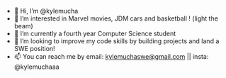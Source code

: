 - 👋 Hi, I’m @kylemucha
- 👀 I’m interested in Marvel movies, JDM cars and basketball ! (light the beam)
- 🌱 I’m currently a fourth year Computer Science student
- 💞️ I’m looking to improve my code skills by building projects and land a SWE position!
- 📫 You can reach me by email: kylemuchaswe@gmail.com || insta: @kylemuchaaa 

<!---
kylemucha/kylemucha is a ✨ special ✨ repository because its `README.md` (this file) appears on your GitHub profile.
You can click the Preview link to take a look at your changes.
--->
